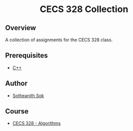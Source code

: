 <h1 align="center" style="border: none">CECS 328 Collection</h1>

## Overview
A collection of assignments for the CECS 328 class.

## Prerequisites
 - [C++](http://mingw-w64.org/)

## Author
 - [Sotheanith Sok](https://github.com/sotheanith)

## Course
 - [CECS 328 - Algorithms](http://catalog.csulb.edu/preview_course_nopop.php?catoid=5&coid=39991)
